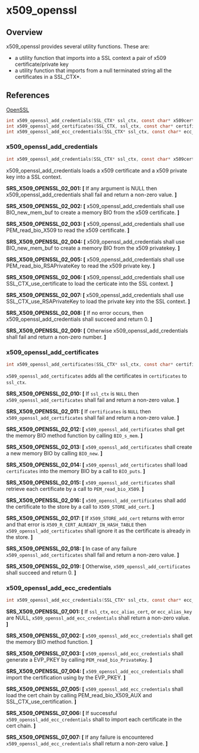 x509_openssl
=============

## Overview

x509_openssl provides several utility functions. These are:
- a utility function that imports into a SSL context a pair of x509 certificate/private key  
- a utility function that imports from a null terminated string all the certificates in a SSL_CTX*.

## References

[OpenSSL](https://www.openssl.org)

```c
int x509_openssl_add_credentials(SSL_CTX* ssl_ctx, const char* x509certificate, const char* x509privatekey);
int x509_openssl_add_certificates(SSL_CTX, ssl_ctx, const char* certificates);
int x509_openssl_add_ecc_credentials(SSL_CTX* ssl_ctx, const char* ecc_alias_cert, const char* ecc_alias_key);
```

###   x509_openssl_add_credentials
```c
int x509_openssl_add_credentials(SSL_CTX* ssl_ctx, const char* x509certificate, const char* x509privatekey);
```

x509_openssl_add_credentials loads a x509 certificate and a x509 private key into a SSL context. 

**SRS_X509_OPENSSL_02_001: [** If any argument is NULL then x509_openssl_add_credentials shall fail and return a non-zero value. **]**

**SRS_X509_OPENSSL_02_002: [** x509_openssl_add_credentials shall use BIO_new_mem_buf to create a memory BIO from the x509 certificate. **]** 

**SRS_X509_OPENSSL_02_003: [** x509_openssl_add_credentials shall use PEM_read_bio_X509 to read the x509 certificate. **]**

**SRS_X509_OPENSSL_02_004: [** x509_openssl_add_credentials shall use BIO_new_mem_buf to create a memory BIO from the x509 privatekey. **]**

**SRS_X509_OPENSSL_02_005: [** x509_openssl_add_credentials shall use PEM_read_bio_RSAPrivateKey to read the x509 private key. **]**

**SRS_X509_OPENSSL_02_006: [** x509_openssl_add_credentials shall use SSL_CTX_use_certificate to load the certicate into the SSL context. **]**

**SRS_X509_OPENSSL_02_007: [** x509_openssl_add_credentials shall use SSL_CTX_use_RSAPrivateKey to load the private key into the SSL context. **]**

**SRS_X509_OPENSSL_02_008: [** If no error occurs, then x509_openssl_add_credentials shall succeed and return 0. **]**

**SRS_X509_OPENSSL_02_009: [** Otherwise x509_openssl_add_credentials shall fail and return a non-zero number. **]**


###  x509_openssl_add_certificates
```c
int x509_openssl_add_certificates(SSL_CTX* ssl_ctx, const char* certificates);
```

`x509_openssl_add_certificates` adds all the certificates in `certificates` to `ssl_ctx`.

**SRS_X509_OPENSSL_02_010: [** If `ssl_ctx` is `NULL` then `x509_openssl_add_certificates` shall fail and return a non-zero value. **]**

**SRS_X509_OPENSSL_02_011: [** If `certificates` is `NULL` then `x509_openssl_add_certificates` shall fail and return a non-zero value. **]**

**SRS_X509_OPENSSL_02_012: [** `x509_openssl_add_certificates` shall get the memory BIO method function by calling `BIO_s_mem`. **]**

**SRS_X509_OPENSSL_02_013: [** `x509_openssl_add_certificates` shall create a new memory BIO by calling `BIO_new`. **]**

**SRS_X509_OPENSSL_02_014: [** `x509_openssl_add_certificates` shall load `certificates` into the memory BIO by a call to `BIO_puts`. **]**

**SRS_X509_OPENSSL_02_015: [** `x509_openssl_add_certificates` shall retrieve each certificate by a call to `PEM_read_bio_X509`. **]**

**SRS_X509_OPENSSL_02_016: [** `x509_openssl_add_certificates` shall add the certificate to the store by a call to `X509_STORE_add_cert`. **]**

**SRS_X509_OPENSSL_02_017: [** If `X509_STORE_add_cert` returns with error and that error is `X509_R_CERT_ALREADY_IN_HASH_TABLE` then `x509_openssl_add_certificates` shall ignore it as the certificate is already in the store. **]**

**SRS_X509_OPENSSL_02_018: [** In case of any failure `x509_openssl_add_certificates` shall fail and return a non-zero value. **]**

**SRS_X509_OPENSSL_02_019: [** Otherwise, `x509_openssl_add_certificates` shall succeed and return 0. **]**

###  x509_openssl_add_ecc_credentials

```c
int x509_openssl_add_ecc_credentials(SSL_CTX* ssl_ctx, const char* ecc_alias_cert, const char* ecc_alias_key);
```

**SRS_X509_OPENSSL_07_001: [** If `ssl_ctx`, `ecc_alias_cert`, or `ecc_alias_key` are NULL, `x509_openssl_add_ecc_credentials` shall return a non-zero value. **]**

**SRS_X509_OPENSSL_07_002: [** `x509_openssl_add_ecc_credentials` shall get the memory BIO method function. **]**

**SRS_X509_OPENSSL_07_003: [** `x509_openssl_add_ecc_credentials` shall generate a EVP_PKEY by calling `PEM_read_bio_PrivateKey`. **]**

**SRS_X509_OPENSSL_07_004: [** `x509_openssl_add_ecc_credentials` shall import the certification using by the EVP_PKEY. **]**

**SRS_X509_OPENSSL_07_005: [** `x509_openssl_add_ecc_credentials` shall load the cert chain by calling PEM_read_bio_X509_AUX and SSL_CTX_use_certification. **]**

**SRS_X509_OPENSSL_07_006: [** If successful `x509_openssl_add_ecc_credentials` shall to import each certificate in the cert chain. **]**

**SRS_X509_OPENSSL_07_007: [** If any failure is encountered `x509_openssl_add_ecc_credentials` shall return a non-zero value. **]**

